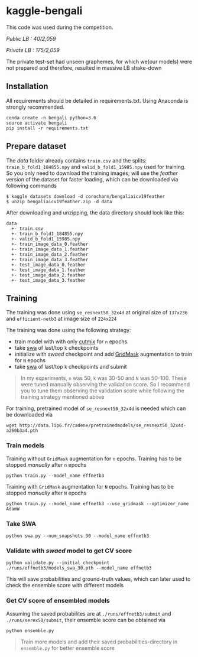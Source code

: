 # kaggle-bengali
This code was used during the competition.

*Public LB  : 40/2,059*

*Private LB : 175/2,059*

The private test-set had unseen graphemes, for which we(our models) were not prepared and therefore, resulted in massive LB shake-down

## Installation
All requirements should be detailed in requirements.txt. Using Anaconda is strongly recommended.
```
conda create -n bengali python=3.6
source activate bengali
pip install -r requirements.txt
```

## Prepare dataset
The *data* folder already contains `train.csv` and the splits: `train_b_fold1_184855.npy` and `valid_b_fold1_15985.npy` used for training. So you only need to download the training images; will use the *feather* version of the dataset for faster loading, which can be downloaded via following commands

```
$ kaggle datasets download -d corochann/bengaliaicv19feather
$ unzip bengaliaicv19feather.zip -d data
```
After downloading and unzipping, the data directory should look like this:
```
data
  +- train.csv
  +- train_b_fold1_184855.npy
  +- valid_b_fold1_15985.npy
  +- train_image_data_0.feather
  +- train_image_data_1.feather
  +- train_image_data_2.feather
  +- train_image_data_3.feather
  +- test_image_data_0.feather
  +- test_image_data_1.feather
  +- test_image_data_2.feather
  +- test_image_data_3.feather
```

## Training
The training was done using `se_resnext50_32x4d` at original size of `137x236` and `efficient-netb3` at image size of `224x224`

The training was done using the following strategy:


* train model with with only [cutmix](https://arxiv.org/abs/1905.04899) for `n` epochs
* take [swa](https://arxiv.org/abs/1803.05407) of last/top `k` checkpoints
* initialize with *swaed* checkpoint and add [GridMask](https://arxiv.org/abs/2001.04086) augmentation to train for `N` epochs
* take [swa](https://arxiv.org/abs/1803.05407) of last/top `k` checkpoints and submit

> In my experiments, `n` was 50, `k` was 30-50 and `N` was 50-100. These were tuned manually observing the validation score. So I recommend you to tune them observing the validation score while following the training strategy mentioned above

For training, pretrained model of `se_resnext50_32x4d` is needed which can be downloaded via
```
wget http://data.lip6.fr/cadene/pretrainedmodels/se_resnext50_32x4d-a260b3a4.pth
```

### Train models
Training without `GridMask` augmentation for `n` epochs. Training has to be stopped *manually* after `n` epochs
```
python train.py --model_name effnetb3
```
Training with `GridMask` augmentation for `N` epochs. Training has to be stopped *manually* after `N` epochs
```
python train.py --model_name effnetb3 --use_gridmask --optimizer_name AdamW
```

### Take SWA
```
python swa.py --num_snapshots 30 --model_name effnetb3
```
### Validate with *swaed* model to get CV score 
```
python validate.py --initial_checkpoint ./runs/effnetb3/models_swa_30.pth --model_name effnetb3
```
This will save probabilities and ground-truth values, which can later used to check the ensemble score with different models

### Get CV score of ensembled models
Assuming the saved probabilites are at `./runs/effnetb3/submit` and `./runs/serex50/submit`, their ensemble score can be obtained via
```
python ensemble.py
```
>Train more models and add their saved probabilities-directory in `ensemble.py` for better ensemble score


